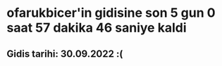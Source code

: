 # ofarukbicer'in gidisine son 5 gun 0 saat 57 dakika 46 saniye kaldi

## Gidis tarihi: 30.09.2022 :(